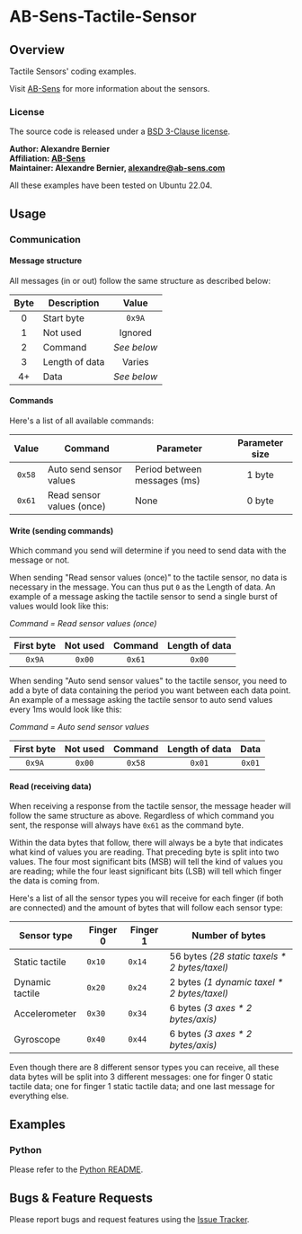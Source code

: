 # AB-Sens-Tactile-Sensor

## Overview

Tactile Sensors' coding examples.

Visit [AB-Sens](https://ab-sens.com) for more information about the sensors.

### License

The source code is released under a [BSD 3-Clause license](AB-Sens-Tactile-Sensor/LICENSE).

**Author: Alexandre Bernier<br />
Affiliation: [AB-Sens](http://ab-sens.com)<br />
Maintainer: Alexandre Bernier, alexandre@ab-sens.com**

All these examples have been tested on Ubuntu 22.04.

## Usage

### Communication

#### Message structure

All messages (in or out) follow the same structure as described below:

| Byte | Description    |    Value    |
|:----:|----------------|:-----------:|
|  0   | Start byte     |   `0x9A`    |
|  1   | Not used       |   Ignored   |
|  2   | Command        | *See below* |
|  3   | Length of data |   Varies    |
|  4+  | Data           | *See below* |

#### Commands

Here's a list of all available commands:

| Value  | Command                   | Parameter                    | Parameter size |     
|:------:|---------------------------|------------------------------|:--------------:|
| `0x58` | Auto send sensor values   | Period between messages (ms) |     1 byte     |
| `0x61` | Read sensor values (once) | None                         |     0 byte     |

#### Write (sending commands)

Which command you send will determine if you need to send data with the message or not.

When sending "Read sensor values (once)" to the tactile sensor, no data is necessary in the message. You can thus put
`0` as the Length of data. An example of a message asking the tactile sensor to send a single burst of values would
look like this:

*Command = Read sensor values (once)*

| First byte | Not used | Command | Length of data |
|:----------:|:--------:|:-------:|:--------------:|
|   `0x9A`   |  `0x00`  | `0x61`  |     `0x00`     |

When sending "Auto send sensor values" to the tactile sensor, you need to add a byte of data containing the period
you want between each data point. An example of a message asking the tactile sensor to auto send values every
1ms would look like this:

*Command = Auto send sensor values*

| First byte | Not used | Command | Length of data |  Data   |
|:----------:|:--------:|:-------:|:--------------:|:-------:|
|   `0x9A`   |  `0x00`  | `0x58`  |     `0x01`     | `0x01`  |

#### Read (receiving data)
When receiving a response from the tactile sensor, the message header will follow the same structure as above.
Regardless of which command you sent, the response will always have `0x61` as the command byte.

Within the data bytes that follow, there will always be a byte that indicates what kind of values you are reading.
That preceding byte is split into two values. The four most significant bits (MSB) will tell the kind of values you are
reading; while the four least significant bits (LSB) will tell which finger the data is coming from. 

Here's a list of all the sensor types you will receive for each finger (if both are connected) and the amount of bytes
that will follow each sensor type:

| Sensor type     | Finger 0 | Finger 1 | Number of bytes                               |     
|-----------------|----------|----------|-----------------------------------------------|
| Static tactile  | `0x10`   | `0x14`   | 56 bytes *(28 static taxels * 2 bytes/taxel)* |
| Dynamic tactile | `0x20`   | `0x24`   | 2 bytes *(1 dynamic taxel * 2 bytes/taxel)*   |
| Accelerometer   | `0x30`   | `0x34`   | 6 bytes *(3 axes * 2 bytes/axis)*             |
| Gyroscope       | `0x40`   | `0x44`   | 6 bytes *(3 axes * 2 bytes/axis)*             |

Even though there are 8 different sensor types you can receive, all these data bytes will be split into 3 different
messages: one for finger 0 static tactile data; one for finger 1 static tactile data; and one last message for
everything else.

## Examples

### Python

Please refer to the [Python README](Examples/Python/Python_README.md).

## Bugs & Feature Requests

Please report bugs and request features using the [Issue Tracker](https://github.com/alexandre-bernier/AB-Sens-Tactile-Sensor/issues).
